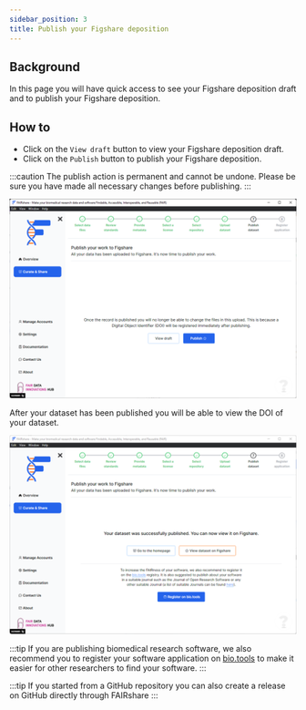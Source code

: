 ```yaml
---
sidebar_position: 3
title: Publish your Figshare deposition
---
```


## Background

In this page you will have quick access to see your Figshare deposition draft and to publish your Figshare deposition.

## How to

- Click on the `View draft` button to view your Figshare deposition draft.
- Click on the `Publish` button to publish your Figshare deposition.

:::caution
The publish action is permanent and cannot be undone. Please be sure you have made all necessary changes before publishing.
:::

![](./images/figsharePublish.png)

After your dataset has been published you will be able to view the DOI of your dataset.

![](./images/figshareAfterPublish.png)

:::tip
If you are publishing biomedical research software, we also recommend you to register your software application on [bio.tools](https://bio.tools/) to make it easier for other researchers to find your software.
:::

:::tip
If you started from a GitHub repository you can also create a release on GitHub directly through FAIRshare
:::
